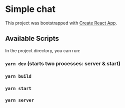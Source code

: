 # Simple chat

This project was bootstrapped with [Create React App](https://github.com/facebook/create-react-app).

## Available Scripts

In the project directory, you can run:

### `yarn dev` (starts two processes: server & start)

### `yarn build`

### `yarn start`

### `yarn server`
